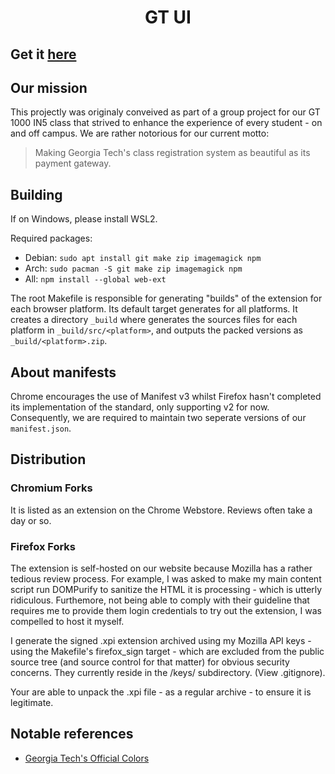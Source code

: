 <h1 align="center">GT UI</h1>

## Get it [here](https://henryleberre.github.io/GT-UI/)

## Our mission

This projectly was originaly conveived as part of a group project for our GT 1000 IN5 class that strived to enhance the experience of every student - on and off campus. We are rather notorious for our current motto:

> Making Georgia Tech's class registration system as beautiful as its payment gateway.

## Building

If on Windows, please install WSL2.

Required packages:
+ Debian: `sudo apt install git make zip imagemagick npm`
+ Arch: `sudo pacman -S git make zip imagemagick npm`
+ All: `npm install --global web-ext`

The root Makefile is responsible for generating "builds" of the extension for each browser platform. Its default target generates for all platforms. It creates a directory `_build` where generates the sources files for each platform in `_build/src/<platform>`, and outputs the packed versions as `_build/<platform>.zip`.

## About manifests

Chrome encourages the use of Manifest v3 whilst Firefox hasn't completed its implementation of the standard, only supporting v2 for now. Consequently, we are required to maintain two seperate versions of our `manifest.json`.

## Distribution

### Chromium Forks

It is listed as an extension on the Chrome Webstore. Reviews often take a day or so.

### Firefox Forks

The extension is self-hosted on our website because Mozilla has a rather tedious review process. For example, I was asked to make my main content script run DOMPurify to sanitize the HTML it is processing - which is utterly ridiculous. Furthemore, not being able to comply with their guideline that requires me to provide them login credentials to try out the extension, I was compelled to host it myself.

I generate the signed .xpi extension archived using my Mozilla API keys - using the Makefile's firefox_sign target - which are excluded from the public source tree (and source control for that matter) for obvious security concerns. They currently reside in the /keys/ subdirectory. (View .gitignore).

Your are able to unpack the .xpi file - as a regular archive - to ensure it is legitimate.

## Notable references

+ [Georgia Tech's Official Colors](https://brand.gatech.edu/our-look/colors)

